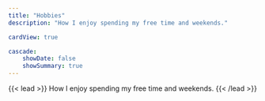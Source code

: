 ```yaml
---
title: "Hobbies"
description: "How I enjoy spending my free time and weekends."

cardView: true

cascade:
    showDate: false
    showSummary: true
---
```


{{< lead >}} How I enjoy spending my free time and weekends. {{< /lead >}}
